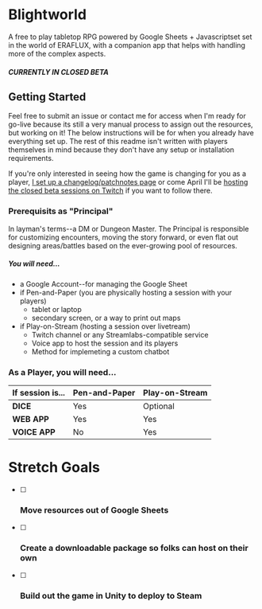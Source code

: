 # Blightworld
A free to play tabletop RPG powered by Google Sheets + Javascriptset set in the world of ERAFLUX, with a companion app that helps with handling more of the complex aspects.  

##### CURRENTLY IN CLOSED BETA

## Getting Started
Feel free to submit an issue or contact me for access when I'm ready for go-live because its still a very manual process to assign out the resources, but working on it!  The below instructions will be for when you already have everything set up.  The rest of this readme isn't written with players themselves in mind because they don't have any setup or installation requirements.  

If you're only interested in seeing how the game is changing for you as a player, [I set up a changelog/patchnotes page](https://blight.world) or come April I'll be [hosting the closed beta sessions on Twitch](https://www.twitch.tv/lotusware) if you want to follow there.

### Prerequisits as "Principal"
In layman's terms--a DM or Dungeon Master.  The Principal is responsible for customizing encounters, moving the story forward, or even flat out designing areas/battles based on the ever-growing pool of resources.

##### You will need...
* a Google Account--for managing the Google Sheet
* if Pen-and-Paper (you are physically hosting a session with your players)
  * tablet or laptop
  * secondary screen, or a way to print out maps
* if Play-on-Stream (hosting a session over livetream)
  * Twitch channel or any Streamlabs-compatible service
  * Voice app to host the session and its players
  * Method for implemeting a custom chatbot

### As a Player, you will need...

If session is... | Pen-and-Paper | Play-on-Stream
------------- | ----------------- | --------------
**DICE** | Yes | Optional
**WEB APP** | Yes | Yes
**VOICE APP** | No | Yes


# Stretch Goals
-[ ] ### Move resources out of Google Sheets
-[ ] ### Create a downloadable package so folks can host on their own
-[ ] ### Build out the game in Unity to deploy to Steam

